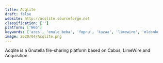 ```yaml
---
title: Acqlite
draft: false 
website: http://acqlite.sourceforge.net
classification: ['']
platform: ['Web']
keywords: ['ares', 'emule_beba', 'fopnu', 'kazaa', 'limewire', 'mldonkey', 'nicotine', 'soulseek', 'tribler', 'emule', 'kmule']
image: 2020/04/Acqlite.png
---
```

Acqlite is a Gnutella file-sharing platform based on Cabos, LimeWire and Acquisition.